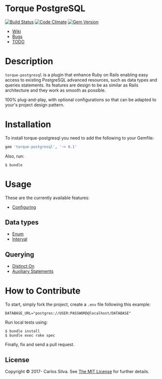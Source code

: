 # Torque PostgreSQL

[![Build Status](https://travis-ci.org/crashtech/torque-postgresql.svg?branch=master)](https://travis-ci.org/crashtech/torque-postgresql)
[![Code Climate](https://codeclimate.com/github/crashtech/torque-postgresql/badges/gpa.svg)](https://codeclimate.com/github/crashtech/torque-postgresql)
[![Gem Version](https://badge.fury.io/rb/torque-postgresql.svg)](https://badge.fury.io/rb/torque-postgresql)
<!--([![Test Coverage](https://codeclimate.com/github/crashtech/torque-postgresql/badges/coverage.svg)](https://codeclimate.com/github/crashtech/torque-postgresql/coverage))-->
<!--([![Dependency Status](https://gemnasium.com/badges/github.com/crashtech/torque-postgresql.svg)](https://gemnasium.com/github.com/crashtech/torque-postgresql))-->

* [Wiki](https://github.com/crashtech/torque-postgresql/wiki)
* [Bugs](https://github.com/crashtech/torque-postgresql/issues)
* [TODO](https://github.com/crashtech/torque-postgresql/wiki/TODO)

# Description
`torque-postgresql` is a plugin that enhance Ruby on Rails enabling easy access to existing PostgreSQL advanced resources, such as data types and queries statements. Its features are design to be as similar as Rails architecture and they work as smooth as possible.

100% plug-and-play, with optional configurations so that can be adapted to your's project design pattern.

# Installation

To install torque-postgresql you need to add the following to your Gemfile:
```ruby
gem 'torque-postgresql', '~> 0.1'
```

Also, run:

```
$ bundle
```

# Usage
These are the currently available features:

* [Configuring](https://github.com/crashtech/torque-postgresql/wiki/Configuring)

## Data types

* [Enum](https://github.com/crashtech/torque-postgresql/wiki/Enum)
* [Interval](https://github.com/crashtech/torque-postgresql/wiki/Interval)

## Querying

* [Distinct On](https://github.com/crashtech/torque-postgresql/wiki/Distinct-On)
* [Auxiliary Statements](https://github.com/crashtech/torque-postgresql/wiki/Auxiliary-Statements)

# How to Contribute

To start, simply fork the project, create a `.env` file following this example:

```
DATABASE_URL="postgres://USER:PASSWORD@localhost/DATABASE"
```

Run local tests using:
```
$ bundle install
$ bundle exec rake spec
```
Finally, fix and send a pull request.

## License

Copyright © 2017- Carlos Silva. See [The MIT License](MIT-LICENSE) for further details.
